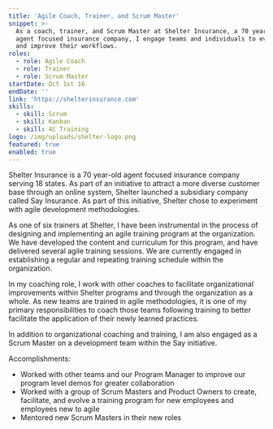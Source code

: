 ```yaml
---
title: 'Agile Coach, Trainer, and Scrum Master'
snippet: >-
  As a coach, trainer, and Scrum Master at Shelter Insurance, a 70 year-old
  agent focused insurance company, I engage teams and individuals to evaluate
  and improve their workflows.
roles:
  - role: Agile Coach
  - role: Trainer
  - role: Scrum Master
startDate: Oct 1st 16
endDate: ''
link: 'https://shelterinsurance.com'
skills:
  - skill: Scrum
  - skill: Kanban
  - skill: 4C Training
logo: /img/uploads/shelter-logo.png
featured: true
enabled: true
---
```

Shelter Insurance is a 70 year-old agent focused insurance company serving 18 states. As part of an initiative to attract a more diverse customer base through an online system, Shelter launched a subsidiary company called Say Insurance. As part of this initiative, Shelter chose to experiment with agile development methodologies.

As one of six trainers at Shelter, I have been instrumental in the process of designing and implementing an agile training program at the organization. We have developed the content and curriculum for this program, and have delivered several agile training sessions. We are currently engaged in establishing a regular and repeating training schedule within the organization.

In my coaching role, I work with other coaches to facilitate organizational improvements within Shelter programs and through the organization as a whole. As new teams are trained in agile methodologies, it is one of my primary responsibilities to coach those teams following training to better facilitate the application of their newly learned practices.

In addition to organizational coaching and training, I am also engaged as a Scrum Master on a development team within the Say initiative.

Accomplishments:

* Worked with other teams and our Program Manager to improve our program level demos for greater collaboration
* Worked with a group of Scrum Masters and Product Owners to create, facilitate, and evolve a training program for new employees and employees new to agile
* Mentored new Scrum Masters in their new roles
